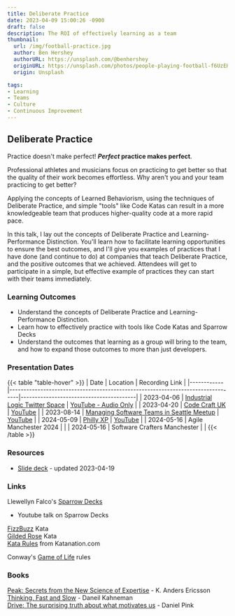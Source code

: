 ```yaml
---
title: Deliberate Practice
date: 2023-04-09 15:00:26 -0900
draft: false
description: The ROI of effectively learning as a team
thumbnail:
  url: /img/football-practice.jpg
  author: Ben Hershey
  authorURL: https://unsplash.com/@benhershey
  originURL: https://unsplash.com/photos/people-playing-football-f6UzEHe5qf4
  origin: Unsplash

tags:
- Learning
- Teams
- Culture
- Continuous Improvement
---
```

## Deliberate Practice

Practice doesn't make perfect! ***Perfect* practice makes perfect**.

Professional athletes and musicians focus on practicing to get better so that the quality of their work becomes
effortless. Why aren't you and your team practicing to get better?

Applying the concepts of Learned Behaviorism, using the techniques of Deliberate Practice, and simple "tools" like Code
Katas can result in a more knowledgeable team that produces higher-quality code at a more rapid pace.

In this talk, I lay out the concepts of Deliberate Practice and Learning-Performance Distinction. You'll learn how to
facilitate learning opportunities to ensure the best outcomes, and I'll give you examples of practices that I have
done (and continue to do) at companies that teach Deliberate Practice, and the positive outcomes that we achieved. Attendees
will get to participate in a simple, but effective example of practices they can start with their teams immediately.

### Learning Outcomes
- Understand the concepts of Deliberate Practice and Learning-Performance Distinction.
- Learn how to effectively practice with tools like Code Katas and Sparrow Decks
- Understand the outcomes that learning as a group will bring to the team, and how to expand those outcomes to more than
  just developers.

### Presentation Dates
{{< table "table-hover" >}}
| Date       | Location                                                                        | Recording Link                          |
|------------|---------------------------------------------------------------------------------|-----------------------------------------|
| 2023-04-06 | [Industrial Logic Twitter Space](https://twitter.com/IndustrialLogic)           | [YouTube - Audio Only](https://youtu.be/4htssaCZgq8) |
| 2023-04-20 | [Code Craft UK](https://www.codecraftuk.org/events/2023/04/deliberate-practice) | [YouTube](https://youtu.be/-IZ2cu191dA) |
| 2023-08-14 | [Managing Software Teams in Seattle Meetup](https://www.meetup.com/managing-software-teams-in-seattle/events/294060653/) | [YouTube](https://youtu.be/YEZSK9JqYT4) |
| 2024-05-09 | [Philly XP](https://www.meetup.com/PhillyXP/events/300473620) | [YouTube](https://youtu.be/L0Jmdo6m8_0) |
| 2024-05-16 | Agile Manchester 2024 | |
| 2024-05-16 | Software Crafters Manchester | |
{{< /table >}}

### Resources
- [Slide deck](https://github.com/MyTurnyet/Talks/blob/main/deliberate-practice/Deliberate%20Practice.pdf) - updated 2023-04-19

### Links
Llewellyn Falco's [Sparrow Decks](http://llewellynfalco.blogspot.com/p/sparrow-decks.html)
- Youtube talk on Sparrow Decks

[FizzBuzz](https://github.com/ardalis/kata-catalog/blob/main/katas/FizzBuzz.md) Kata  
[Gilded Rose](https://github.com/ardalis/kata-catalog/blob/main/katas/Gilded%20Rose.md) Kata  
[Kata Rules](https://www.katanation.com/kata-culture) from Katanation.com

Conway's [Game of Life](https://en.wikipedia.org/wiki/Conway%27s_Game_of_Life) rules

### Books
[Peak: Secrets from the New Science of Expertise](https://en.wikipedia.org/wiki/Peak:_Secrets_from_the_New_Science_of_Expertise) - K. Anders Ericsson  
[Thinking, Fast and Slow](https://en.wikipedia.org/wiki/Thinking,_Fast_and_Slow) - Daneil Kahneman  
[Drive: The surprising truth about what motivates us](https://en.wikipedia.org/wiki/Drive:_The_Surprising_Truth_About_What_Motivates_Us) - Daniel Pink

